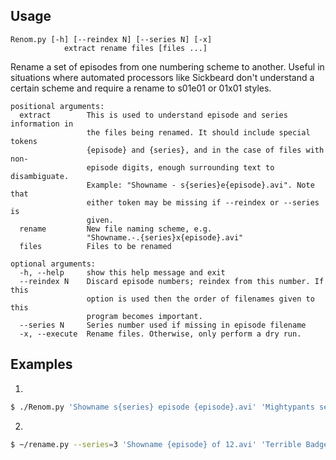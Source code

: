 Usage
-----

    Renom.py [-h] [--reindex N] [--series N] [-x]
                extract rename files [files ...]

Rename a set of episodes from one numbering scheme to another. Useful in
situations where automated processors like Sickbeard don't understand a
certain scheme and require a rename to s01e01 or 01x01 styles.

```
positional arguments:
  extract        This is used to understand episode and series information in
                 the files being renamed. It should include special tokens
                 {episode} and {series}, and in the case of files with non-
                 episode digits, enough surrounding text to disambiguate.
                 Example: "Showname - s{series}e{episode}.avi". Note that
                 either token may be missing if --reindex or --series is
                 given.
  rename         New file naming scheme, e.g.
                 "Showname.-.{series}x{episode}.avi"
  files          Files to be renamed

optional arguments:
  -h, --help     show this help message and exit
  --reindex N    Discard episode numbers; reindex from this number. If this
                 option is used then the order of filenames given to this
                 program becomes important.
  --series N     Series number used if missing in episode filename
  -x, --execute  Rename files. Otherwise, only perform a dry run.
```

Examples
--------

1. 
```bash
$ ./Renom.py 'Showname s{series} episode {episode}.avi' 'Mightypants season {series} episode {episode}.avi' *.avi
```

2. 
```bash
$ ~/rename.py --series=3 'Showname {episode} of 12.avi' 'Terrible Badger {series}x{episode}.avi' *.avi
```

